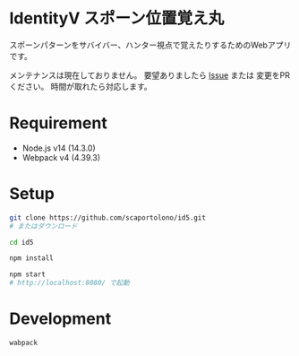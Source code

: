 # IdentityV スポーン位置覚え丸
スポーンパターンをサバイバー、ハンター視点で覚えたりするためのWebアプリです。

メンテナンスは現在しておりません。
要望ありましたら [Issue](https://github.com/scaportolono/id5/issues/new) または 変更をPRください。
時間が取れたら対応します。

# Requirement

- Node.js v14 (14.3.0)
- Webpack v4 (4.39.3)

# Setup

```bash
git clone https://github.com/scaportolono/id5.git
# またはダウンロード

cd id5

npm install

npm start
# http://localhost:8080/ で起動
```

# Development

```bash
wabpack
```
